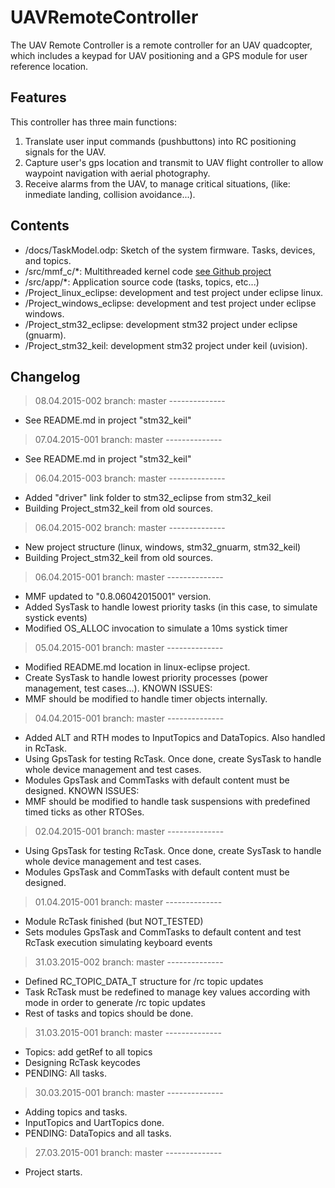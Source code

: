 # UAVRemoteController
The UAV Remote Controller is a remote controller for an UAV quadcopter, which includes a keypad for UAV positioning and a GPS module for
user reference location.

## Features
This controller has three main functions:

1. Translate user input commands (pushbuttons) into RC positioning signals for the UAV.
2. Capture user's gps location and transmit to UAV flight controller to allow waypoint navigation with aerial photography.
3. Receive alarms from the UAV, to manage critical situations, (like: inmediate landing, collision avoidance...).

## Contents
- /docs/TaskModel.odp: Sketch of the system firmware. Tasks, devices, and topics.
- /src/mmf_c/*: Multithreaded kernel code [see Github project](https://github.com/raulMrello/MMF_C)
- /src/app/*: Application source code (tasks, topics, etc...)
- /Project_linux_eclipse: development and test project under eclipse linux.
- /Project_windows_eclipse: development and test project under eclipse windows.
- /Project_stm32_eclipse: development stm32 project under eclipse (gnuarm).
- /Project_stm32_keil: development stm32 project under keil (uvision).

## Changelog

> 08.04.2015-002 branch: master --------------
 - See README.md in project "stm32_keil"
 
> 07.04.2015-001 branch: master --------------
 - See README.md in project "stm32_keil"

> 06.04.2015-003 branch: master --------------
 - Added "driver" link folder to stm32_eclipse from stm32_keil
 - Building Project_stm32_keil from old sources.

> 06.04.2015-002 branch: master --------------
 - New project structure (linux, windows, stm32_gnuarm, stm32_keil)
 - Building Project_stm32_keil from old sources.

> 06.04.2015-001 branch: master --------------
 - MMF updated to "0.8.06042015001" version.
 - Added SysTask to handle lowest priority tasks (in this case, to simulate systick events)
 - Modified OS_ALLOC invocation to simulate a 10ms systick timer

> 05.04.2015-001 branch: master --------------
 - Modified README.md location in linux-eclipse project.
 - Create SysTask to handle lowest priority processes (power management, test cases...).
 KNOWN ISSUES:
 - MMF should be modified to handle timer objects internally.

> 04.04.2015-001 branch: master --------------
 - Added ALT and RTH modes to InputTopics and DataTopics. Also handled in RcTask.
 - Using GpsTask for testing RcTask. Once done, create SysTask to handle whole device management and test cases.
 - Modules GpsTask and CommTasks with default content must be designed.
 KNOWN ISSUES:
 - MMF should be modified to handle task suspensions with predefined timed ticks as other RTOSes.

> 02.04.2015-001 branch: master --------------
 - Using GpsTask for testing RcTask. Once done, create SysTask to handle whole device management and test cases.
 - Modules GpsTask and CommTasks with default content must be designed.

> 01.04.2015-001 branch: master --------------
 - Module RcTask finished (but NOT_TESTED)
 - Sets modules GpsTask and CommTasks to default content and test RcTask execution simulating keyboard events

> 31.03.2015-002 branch: master --------------
 - Defined RC_TOPIC_DATA_T structure for /rc topic updates
 - Task RcTask must be redefined to manage key values according with mode in order to generate /rc topic updates
 - Rest of tasks and topics should be done.

> 31.03.2015-001 branch: master --------------
 - Topics: add getRef to all topics
 - Designing RcTask keycodes
 - PENDING: All tasks.

> 30.03.2015-001 branch: master --------------
 - Adding topics and tasks.
 - InputTopics and UartTopics done.
 - PENDING: DataTopics and all tasks.

> 27.03.2015-001 branch: master --------------
 - Project starts.



